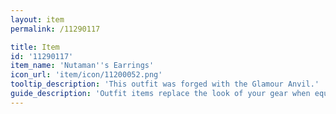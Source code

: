 ```yaml
---
layout: item
permalink: /11290117

title: Item
id: '11290117'
item_name: 'Nutaman''s Earrings'
icon_url: 'item/icon/11200052.png'
tooltip_description: 'This outfit was forged with the Glamour Anvil.'
guide_description: 'Outfit items replace the look of your gear when equipped.'
---
```

